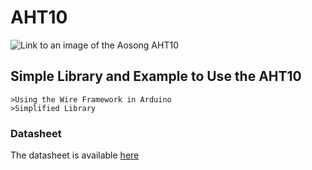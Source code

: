 # AHT10
![Link to an image of the Aosong AHT10]([https://www.electroschematics.com/wp-content/uploads/2022/03/1-AHT10-Quick-Data.png?w=550&resize=1360%2C371](https://www.electroschematics.com/wp-content/uploads/2022/03/11-AHT10-Uno-HW-Setup-1.png?w=550&resize=800%2C301))
## Simple Library and Example to Use the AHT10
    >Using the Wire Framework in Arduino
    >Simplified Library

### Datasheet
The datasheet is available [here](https://server4.eca.ir/eshop/AHT10/Aosong_AHT10_en_draft_0c.pdf)
